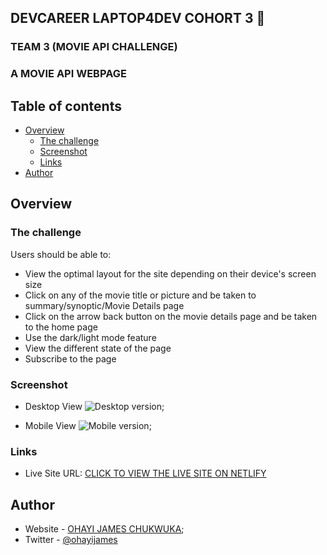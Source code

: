 ## DEVCAREER LAPTOP4DEV COHORT 3 👋
### TEAM 3 (MOVIE API CHALLENGE)

### A MOVIE API WEBPAGE

## Table of contents

- [Overview](#overview)
  - [The challenge](#the-challenge)
  - [Screenshot](#screenshot)
  - [Links](#links)
- [Author](#author)


## Overview

### The challenge

Users should be able to:

- View the optimal layout for the site depending on their device's screen size
- Click on any of the movie title or picture and be taken to summary/synoptic/Movie Details page
- Click on the arrow back button on the movie details page and be taken to the home page
- Use the dark/light mode feature
- View the different state of the page
- Subscribe to the page

### Screenshot
- Desktop View
![Desktop version](./images/Desktop-Design-Movie-App.png);

- Mobile View
![Mobile version](./images/Mobile-Design-Movie-App.png);



### Links
- Live Site URL: [CLICK TO VIEW THE LIVE SITE ON NETLIFY](https://cjay-peppy.netlify.app/)


## Author

- Website - [OHAYI JAMES CHUKWUKA](https://calculus001.netlify.app);
- Twitter - [@ohayijames](https://www.twitter.com/ohayijames)
